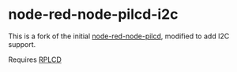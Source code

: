 node-red-node-pilcd-i2c
=======================

This is a fork of the initial <a href="https://github.com/node-red/node-red-nodes/tree/master/hardware/PiLcd" target="_new">node-red-node-pilcd</a>, modified to add I2C support. 

Requires <a href="https://github.com/metachris/RPIO">RPLCD</a>
